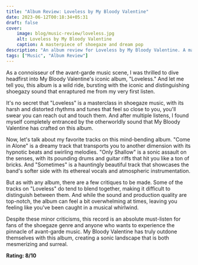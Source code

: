 ```yaml
---
title: "Album Review: Loveless by My Bloody Valentine"
date: 2023-06-12T00:18:34+05:31
draft: false
cover: 
    image: blog/music-review/loveless.jpg
    alt: Loveless by My Bloody Valentine
    caption: A masterpiece of shoegaze and dream pop
description: "An album review for Loveless by My Bloody Valentine. A masterpiece of shoegaze and dream pop."
tags: ["Music", "Album Review"]
---
```


As a connoisseur of the avant-garde music scene, I was thrilled to dive headfirst into My Bloody Valentine's iconic album, "Loveless." And let me tell you, this album is a wild ride, bursting with the iconic and distinguishing shoegazy sound that enraptured me from my very first listen.

It's no secret that "Loveless" is a masterclass in shoegaze music, with its harsh and distorted rhythms and tunes that feel so close to you, you'll swear you can reach out and touch them. And after multiple listens, I found myself completely entranced by the otherworldly sound that My Bloody Valentine has crafted on this album.

Now, let's talk about my favorite tracks on this mind-bending album. "Come in Alone" is a dreamy track that transports you to another dimension with its hypnotic beats and swirling melodies. "Only Shallow" is a sonic assault on the senses, with its pounding drums and guitar riffs that hit you like a ton of bricks. And "Sometimes" is a hauntingly beautiful track that showcases the band's softer side with its ethereal vocals and atmospheric instrumentation.

But as with any album, there are a few critiques to be made. Some of the tracks on "Loveless" do tend to blend together, making it difficult to distinguish between them. And while the sound and production quality are top-notch, the album can feel a bit overwhelming at times, leaving you feeling like you've been caught in a musical whirlwind.

Despite these minor criticisms, this record is an absolute must-listen for fans of the shoegaze genre and anyone who wants to experience the pinnacle of avant-garde music. My Bloody Valentine has truly outdone themselves with this album, creating a sonic landscape that is both mesmerizing and surreal.

**Rating: 8/10**
